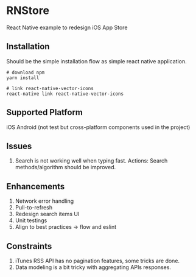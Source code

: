 # RNStore
React Native example to redesign iOS App Store

## Installation


Should be the simple installation flow as simple react native application.
```
# download npm
yarn install

# link react-native-vector-icons
react-native link react-native-vector-icons
```

## Supported Platform
iOS
Android (not test but cross-platform components used in the project)

## Issues

1. Search is not working well when typing fast.
Actions: Search methods/algorithm should be improved.

## Enhancements

1. Network error handling
2. Pull-to-refresh
3. Redesign search items UI
4. Unit testings
5. Align to best practices -> flow and eslint

## Constraints

1. iTunes RSS API has no pagination features, some tricks are done.
2. Data modeling is a bit tricky with aggregating APIs responses.
